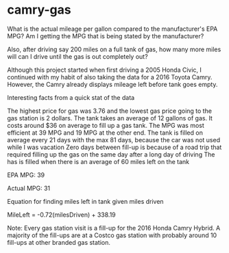 # camry-gas

What is the actual mileage per gallon compared to the manufacturer's EPA MPG?
Am I getting the MPG that is being stated by the manufacturer?

Also, after driving say 200 miles on a full tank of gas, how many more miles will can I drive until the gas is out completely out?

Although this project started when first driving a 2005 Honda Civic, I continued with my habit of also taking the data for  a 2016 Toyota Camry. However, the Camry already displays mileage left before tank goes empty.

Interesting facts from a quick stat of the data

The highest price for gas was 3.76 and the lowest gas price going to the gas station is 2 dollars.
The tank takes an average of 12 gallons of gas.
It costs around $36 on average to fill up a gas tank.
The MPG was most efficient at 39 MPG and 19 MPG at the other end.
The tank is filled on average every 21 days with the max 81 days, because the car was not used while I was vacation
Zero days between fill-up is because of a road trip that required filling up the gas on the same day after a long day of driving
The has is filled when there is an average of 60 miles left on the tank

EPA MPG: 39

Actual MPG: 31

Equation for finding miles left in tank given miles driven

MileLeft = -0.72(milesDriven) + 338.19

Note: Every gas station visit is a fill-up for the 2016 Honda Camry Hybrid. A majority of the fill-ups are at a Costco gas station with probably around 10 fill-ups at other branded gas station.

